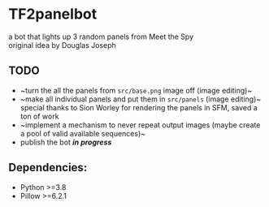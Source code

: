 # TF2panelbot
a bot that lights up 3 random panels from Meet the Spy  
original idea by Douglas Joseph

## TODO
- ~turn the all the panels from `src/base.png` image off (image editing)~
- ~make all individual panels and put them in `src/panels` (image editing)~ special thanks to Sion Worley for rendering the panels in SFM, saved a ton of work
- ~implement a mechanism to never repeat output images (maybe create a pool of valid available sequences)~
- publish the bot ***in progress***

## Dependencies:
- Python >=3.8
- Pillow >=6.2.1
